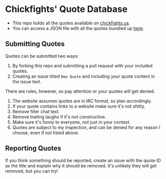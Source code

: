 # Chickfights' Quote Database

* This repo holds all the quotes available on [chickfights.us](http://chickfights.us/).
* You can access a JSON file with all the quotes bundled up [here](http://chickfights.us/quotes.json).

## Submitting Quotes

Quotes can be submitted two ways:

1. By forking this repo and submitting a pull request with your included quotes.
2. Creating an issue titled `New Quote` and including your quote content in the issue text.

There are rules, however, so pay attention or your quotes will get denied.

1. The website assumes quotes are in IRC format, so plan accordingly.
2. If your quote contains links to a website make sure it's not shitty.
3. Remove filler chat text.
4. Remove trailing laughs if it's not constructive.
5. Make sure it's funny to everyone, not just in your context.
6. Quotes are subject to my inspection, and can be denied for any reason I choose, even if not listed above.

## Reporting Quotes

If you think something should be reported, create an issue with the quote ID as the title and explain why it should be removed. It's unlikely they will get removed, but you can try!
